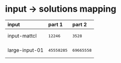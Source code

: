 # input -> solutions mapping
|input|part 1|part 2|
|:---|:---|:---|
|input-mattcl|<pre>12246</pre>|<pre>3528</pre>|
|large-input-01|<pre>45558285</pre>|<pre>69665558</pre>|
